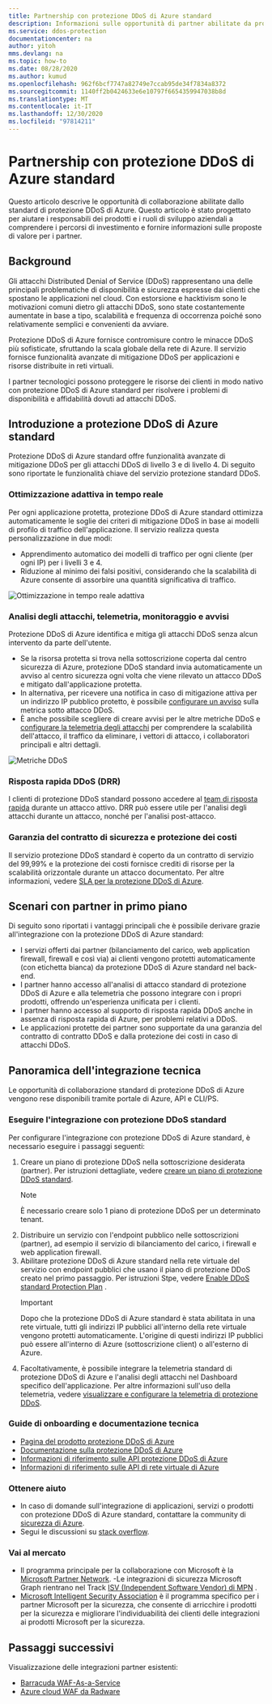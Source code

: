 ```yaml
---
title: Partnership con protezione DDoS di Azure standard
description: Informazioni sulle opportunità di partner abilitate da protezione DDoS di Azure standard.
ms.service: ddos-protection
documentationcenter: na
author: yitoh
mms.devlang: na
ms.topic: how-to
ms.date: 08/28/2020
ms.author: kumud
ms.openlocfilehash: 962f6bcf7747a82749e7ccab95de34f7834a8372
ms.sourcegitcommit: 1140ff2b0424633e6e10797f6654359947038b8d
ms.translationtype: MT
ms.contentlocale: it-IT
ms.lasthandoff: 12/30/2020
ms.locfileid: "97814211"
---
```

# <a name="partnering-with-azure-ddos-protection-standard"></a>Partnership con protezione DDoS di Azure standard
Questo articolo descrive le opportunità di collaborazione abilitate dallo standard di protezione DDoS di Azure. Questo articolo è stato progettato per aiutare i responsabili dei prodotti e i ruoli di sviluppo aziendali a comprendere i percorsi di investimento e fornire informazioni sulle proposte di valore per i partner.

## <a name="background"></a>Background
Gli attacchi Distributed Denial of Service (DDoS) rappresentano una delle principali problematiche di disponibilità e sicurezza espresse dai clienti che spostano le applicazioni nel cloud. Con estorsione e hacktivism sono le motivazioni comuni dietro gli attacchi DDoS, sono state costantemente aumentate in base a tipo, scalabilità e frequenza di occorrenza poiché sono relativamente semplici e convenienti da avviare.

Protezione DDoS di Azure fornisce contromisure contro le minacce DDoS più sofisticate, sfruttando la scala globale della rete di Azure. Il servizio fornisce funzionalità avanzate di mitigazione DDoS per applicazioni e risorse distribuite in reti virtuali.

I partner tecnologici possono proteggere le risorse dei clienti in modo nativo con protezione DDoS di Azure standard per risolvere i problemi di disponibilità e affidabilità dovuti ad attacchi DDoS.

## <a name="introduction-to-azure-ddos-protection-standard"></a>Introduzione a protezione DDoS di Azure standard
Protezione DDoS di Azure standard offre funzionalità avanzate di mitigazione DDoS per gli attacchi DDoS di livello 3 e di livello 4. Di seguito sono riportate le funzionalità chiave del servizio protezione standard DDoS.

### <a name="adaptive-real-time-tuning"></a>Ottimizzazione adattiva in tempo reale
Per ogni applicazione protetta, protezione DDoS di Azure standard ottimizza automaticamente le soglie dei criteri di mitigazione DDoS in base ai modelli di profilo di traffico dell'applicazione. Il servizio realizza questa personalizzazione in due modi:

- Apprendimento automatico dei modelli di traffico per ogni cliente (per ogni IP) per i livelli 3 e 4.
- Riduzione al minimo dei falsi positivi, considerando che la scalabilità di Azure consente di assorbire una quantità significativa di traffico.

![Ottimizzazione in tempo reale adattiva](./media/ddos-protection-partner-onboarding/real-time-tuning.png)

### <a name="attack-analytics-telemetry-monitoring-and-alerting"></a>Analisi degli attacchi, telemetria, monitoraggio e avvisi
Protezione DDoS di Azure identifica e mitiga gli attacchi DDoS senza alcun intervento da parte dell'utente.

- Se la risorsa protetta si trova nella sottoscrizione coperta dal centro sicurezza di Azure, protezione DDoS standard invia automaticamente un avviso al centro sicurezza ogni volta che viene rilevato un attacco DDoS e mitigato dall'applicazione protetta.
- In alternativa, per ricevere una notifica in caso di mitigazione attiva per un indirizzo IP pubblico protetto, è possibile [configurare un avviso](alerts.md) sulla metrica sotto attacco DDoS.
- È anche possibile scegliere di creare avvisi per le altre metriche DDoS e [configurare la telemetria degli attacchi](telemetry.md) per comprendere la scalabilità dell'attacco, il traffico da eliminare, i vettori di attacco, i collaboratori principali e altri dettagli.

![Metriche DDoS](./media/ddos-protection-partner-onboarding/ddos-metrics.png)

### <a name="ddos-rapid-response-drr"></a>Risposta rapida DDoS (DRR)
I clienti di protezione DDoS standard possono accedere al [team di risposta rapida](ddos-rapid-response.md) durante un attacco attivo. DRR può essere utile per l'analisi degli attacchi durante un attacco, nonché per l'analisi post-attacco.

### <a name="sla-guarantee-and-cost-protection"></a>Garanzia del contratto di sicurezza e protezione dei costi
Il servizio protezione DDoS standard è coperto da un contratto di servizio del 99,99% e la protezione dei costi fornisce crediti di risorse per la scalabilità orizzontale durante un attacco documentato. Per altre informazioni, vedere [SLA per la protezione DDoS di Azure](https://azure.microsoft.com/support/legal/sla/ddos-protection/v1_0/).

## <a name="featured-partner-scenarios"></a>Scenari con partner in primo piano
Di seguito sono riportati i vantaggi principali che è possibile derivare grazie all'integrazione con la protezione DDoS di Azure standard:

- I servizi offerti dai partner (bilanciamento del carico, web application firewall, firewall e così via) ai clienti vengono protetti automaticamente (con etichetta bianca) da protezione DDoS di Azure standard nel back-end.
- I partner hanno accesso all'analisi di attacco standard di protezione DDoS di Azure e alla telemetria che possono integrare con i propri prodotti, offrendo un'esperienza unificata per i clienti.  
- I partner hanno accesso al supporto di risposta rapida DDoS anche in assenza di risposta rapida di Azure, per problemi relativi a DDoS.
- Le applicazioni protette dei partner sono supportate da una garanzia del contratto di contratto DDoS e dalla protezione dei costi in caso di attacchi DDoS.

## <a name="technical-integration-overview"></a>Panoramica dell'integrazione tecnica
Le opportunità di collaborazione standard di protezione DDoS di Azure vengono rese disponibili tramite portale di Azure, API e CLI/PS.

### <a name="integrate-with-ddos-protection-standard"></a>Eseguire l'integrazione con protezione DDoS standard
Per configurare l'integrazione con protezione DDoS di Azure standard, è necessario eseguire i passaggi seguenti:
1. Creare un piano di protezione DDoS nella sottoscrizione desiderata (partner). Per istruzioni dettagliate, vedere [creare un piano di protezione DDoS standard](manage-ddos-protection.md#create-a-ddos-protection-plan).
   > [!NOTE]
   > È necessario creare solo 1 piano di protezione DDoS per un determinato tenant. 
2. Distribuire un servizio con l'endpoint pubblico nelle sottoscrizioni (partner), ad esempio il servizio di bilanciamento del carico, i firewall e web application firewall. 
3. Abilitare protezione DDoS di Azure standard nella rete virtuale del servizio con endpoint pubblici che usano il piano di protezione DDoS creato nel primo passaggio. Per istruzioni Stpe, vedere [Enable DDoS standard Protection Plan](manage-ddos-protection.md#enable-ddos-protection-for-an-existing-virtual-network) .
   > [!IMPORTANT] 
   > Dopo che la protezione DDoS di Azure standard è stata abilitata in una rete virtuale, tutti gli indirizzi IP pubblici all'interno della rete virtuale vengono protetti automaticamente. L'origine di questi indirizzi IP pubblici può essere all'interno di Azure (sottoscrizione client) o all'esterno di Azure. 
4. Facoltativamente, è possibile integrare la telemetria standard di protezione DDoS di Azure e l'analisi degli attacchi nel Dashboard specifico dell'applicazione. Per altre informazioni sull'uso della telemetria, vedere [visualizzare e configurare la telemetria di protezione DDoS](telemetry.md). 

### <a name="onboarding-guides-and-technical-documentation"></a>Guide di onboarding e documentazione tecnica

- [Pagina del prodotto protezione DDoS di Azure](https://azure.microsoft.com/services/ddos-protection/)
- [Documentazione sulla protezione DDoS di Azure](ddos-protection-overview.md)
- [Informazioni di riferimento sulle API protezione DDoS di Azure](/rest/api/virtualnetwork/ddosprotectionplans)
- [Informazioni di riferimento sulle API di rete virtuale di Azure](/rest/api/virtualnetwork/virtualnetworks)

### <a name="get-help"></a>Ottenere aiuto

- In caso di domande sull'integrazione di applicazioni, servizi o prodotti con protezione DDoS di Azure standard, contattare la community di [sicurezza di Azure](https://techcommunity.microsoft.com/t5/security-identity/bd-p/Azure-Security).
- Segui le discussioni su [stack overflow](https://stackoverflow.com/tags/azure-ddos/).

### <a name="get-to-market"></a>Vai al mercato

- Il programma principale per la collaborazione con Microsoft è la [Microsoft Partner Network](https://partner.microsoft.com/). -Le integrazioni di sicurezza Microsoft Graph rientrano nel Track [ISV (Independent Software Vendor) di MPN](https://partner.microsoft.com/saas-solution-guide) .
- [Microsoft Intelligent Security Association](https://www.microsoft.com/security/business/intelligent-security-association?rtc=1) è il programma specifico per i partner Microsoft per la sicurezza, che consente di arricchire i prodotti per la sicurezza e migliorare l'individuabilità dei clienti delle integrazioni ai prodotti Microsoft per la sicurezza.

## <a name="next-steps"></a>Passaggi successivi
Visualizzazione delle integrazioni partner esistenti:

- [Barracuda WAF-As-a-Service](https://www.barracuda.com/waf-as-a-service)
- [Azure cloud WAF da Radware](https://www.radware.com/resources/microsoft-azure/)